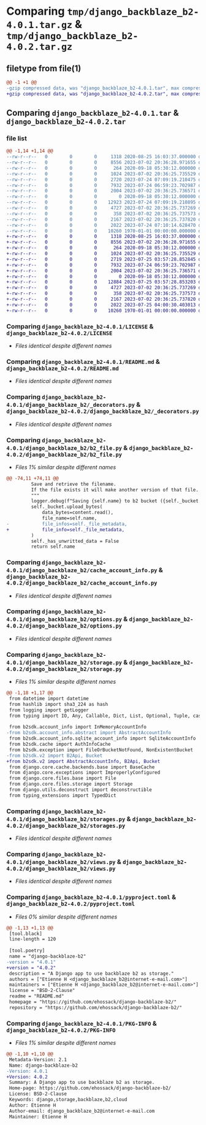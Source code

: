 # Comparing `tmp/django_backblaze_b2-4.0.1.tar.gz` & `tmp/django_backblaze_b2-4.0.2.tar.gz`

## filetype from file(1)

```diff
@@ -1 +1 @@
-gzip compressed data, was "django_backblaze_b2-4.0.1.tar", max compression
+gzip compressed data, was "django_backblaze_b2-4.0.2.tar", max compression
```

## Comparing `django_backblaze_b2-4.0.1.tar` & `django_backblaze_b2-4.0.2.tar`

### file list

```diff
@@ -1,14 +1,14 @@
--rw-r--r--   0        0        0     1318 2020-08-25 16:03:37.000000 django_backblaze_b2-4.0.1/LICENSE
--rw-r--r--   0        0        0     8556 2023-07-02 20:36:28.971655 django_backblaze_b2-4.0.1/README.md
--rw-r--r--   0        0        0      264 2020-09-18 05:30:12.000000 django_backblaze_b2-4.0.1/django_backblaze_b2/__init__.py
--rw-r--r--   0        0        0     1024 2023-07-02 20:36:25.735529 django_backblaze_b2-4.0.1/django_backblaze_b2/_decorators.py
--rw-r--r--   0        0        0     2720 2023-07-24 07:09:19.210475 django_backblaze_b2-4.0.1/django_backblaze_b2/b2_file.py
--rw-r--r--   0        0        0     7932 2023-07-24 06:59:23.702987 django_backblaze_b2-4.0.1/django_backblaze_b2/cache_account_info.py
--rw-r--r--   0        0        0     2004 2023-07-02 20:36:25.736571 django_backblaze_b2-4.0.1/django_backblaze_b2/options.py
--rw-r--r--   0        0        0        0 2020-09-18 05:30:12.000000 django_backblaze_b2-4.0.1/django_backblaze_b2/py.typed
--rw-r--r--   0        0        0    12923 2023-07-24 07:09:19.210895 django_backblaze_b2-4.0.1/django_backblaze_b2/storage.py
--rw-r--r--   0        0        0     4727 2023-07-02 20:36:25.737269 django_backblaze_b2-4.0.1/django_backblaze_b2/storages.py
--rw-r--r--   0        0        0      358 2023-07-02 20:36:25.737573 django_backblaze_b2-4.0.1/django_backblaze_b2/urls.py
--rw-r--r--   0        0        0     2167 2023-07-02 20:36:25.737820 django_backblaze_b2-4.0.1/django_backblaze_b2/views.py
--rw-r--r--   0        0        0     2022 2023-07-24 07:10:14.628470 django_backblaze_b2-4.0.1/pyproject.toml
--rw-r--r--   0        0        0    10260 1970-01-01 00:00:00.000000 django_backblaze_b2-4.0.1/PKG-INFO
+-rw-r--r--   0        0        0     1318 2020-08-25 16:03:37.000000 django_backblaze_b2-4.0.2/LICENSE
+-rw-r--r--   0        0        0     8556 2023-07-02 20:36:28.971655 django_backblaze_b2-4.0.2/README.md
+-rw-r--r--   0        0        0      264 2020-09-18 05:30:12.000000 django_backblaze_b2-4.0.2/django_backblaze_b2/__init__.py
+-rw-r--r--   0        0        0     1024 2023-07-02 20:36:25.735529 django_backblaze_b2-4.0.2/django_backblaze_b2/_decorators.py
+-rw-r--r--   0        0        0     2719 2023-07-25 03:57:28.852845 django_backblaze_b2-4.0.2/django_backblaze_b2/b2_file.py
+-rw-r--r--   0        0        0     7932 2023-07-24 06:59:23.702987 django_backblaze_b2-4.0.2/django_backblaze_b2/cache_account_info.py
+-rw-r--r--   0        0        0     2004 2023-07-02 20:36:25.736571 django_backblaze_b2-4.0.2/django_backblaze_b2/options.py
+-rw-r--r--   0        0        0        0 2020-09-18 05:30:12.000000 django_backblaze_b2-4.0.2/django_backblaze_b2/py.typed
+-rw-r--r--   0        0        0    12884 2023-07-25 03:57:28.853203 django_backblaze_b2-4.0.2/django_backblaze_b2/storage.py
+-rw-r--r--   0        0        0     4727 2023-07-02 20:36:25.737269 django_backblaze_b2-4.0.2/django_backblaze_b2/storages.py
+-rw-r--r--   0        0        0      358 2023-07-02 20:36:25.737573 django_backblaze_b2-4.0.2/django_backblaze_b2/urls.py
+-rw-r--r--   0        0        0     2167 2023-07-02 20:36:25.737820 django_backblaze_b2-4.0.2/django_backblaze_b2/views.py
+-rw-r--r--   0        0        0     2022 2023-07-25 04:00:30.403013 django_backblaze_b2-4.0.2/pyproject.toml
+-rw-r--r--   0        0        0    10260 1970-01-01 00:00:00.000000 django_backblaze_b2-4.0.2/PKG-INFO
```

### Comparing `django_backblaze_b2-4.0.1/LICENSE` & `django_backblaze_b2-4.0.2/LICENSE`

 * *Files identical despite different names*

### Comparing `django_backblaze_b2-4.0.1/README.md` & `django_backblaze_b2-4.0.2/README.md`

 * *Files identical despite different names*

### Comparing `django_backblaze_b2-4.0.1/django_backblaze_b2/_decorators.py` & `django_backblaze_b2-4.0.2/django_backblaze_b2/_decorators.py`

 * *Files identical despite different names*

### Comparing `django_backblaze_b2-4.0.1/django_backblaze_b2/b2_file.py` & `django_backblaze_b2-4.0.2/django_backblaze_b2/b2_file.py`

 * *Files 1% similar despite different names*

```diff
@@ -74,11 +74,11 @@
         Save and retrieve the filename.
         If the file exists it will make another version of that file.
         """
         logger.debug(f"Saving {self.name} to b2 bucket ({self._bucket.get_id()})")
         self._bucket.upload_bytes(
             data_bytes=content.read(),
             file_name=self.name,
-            file_infos=self._file_metadata,
+            file_info=self._file_metadata,
         )
         self._has_unwritted_data = False
         return self.name
```

### Comparing `django_backblaze_b2-4.0.1/django_backblaze_b2/cache_account_info.py` & `django_backblaze_b2-4.0.2/django_backblaze_b2/cache_account_info.py`

 * *Files identical despite different names*

### Comparing `django_backblaze_b2-4.0.1/django_backblaze_b2/options.py` & `django_backblaze_b2-4.0.2/django_backblaze_b2/options.py`

 * *Files identical despite different names*

### Comparing `django_backblaze_b2-4.0.1/django_backblaze_b2/storage.py` & `django_backblaze_b2-4.0.2/django_backblaze_b2/storage.py`

 * *Files 1% similar despite different names*

```diff
@@ -1,18 +1,17 @@
 from datetime import datetime
 from hashlib import sha3_224 as hash
 from logging import getLogger
 from typing import IO, Any, Callable, Dict, List, Optional, Tuple, cast
 
 from b2sdk.account_info import InMemoryAccountInfo
-from b2sdk.account_info.abstract import AbstractAccountInfo
 from b2sdk.account_info.sqlite_account_info import SqliteAccountInfo
 from b2sdk.cache import AuthInfoCache
 from b2sdk.exception import FileOrBucketNotFound, NonExistentBucket
-from b2sdk.v2 import B2Api, Bucket
+from b2sdk.v2 import AbstractAccountInfo, B2Api, Bucket
 from django.core.cache.backends.base import BaseCache
 from django.core.exceptions import ImproperlyConfigured
 from django.core.files.base import File
 from django.core.files.storage import Storage
 from django.utils.deconstruct import deconstructible
 from typing_extensions import TypedDict
```

### Comparing `django_backblaze_b2-4.0.1/django_backblaze_b2/storages.py` & `django_backblaze_b2-4.0.2/django_backblaze_b2/storages.py`

 * *Files identical despite different names*

### Comparing `django_backblaze_b2-4.0.1/django_backblaze_b2/views.py` & `django_backblaze_b2-4.0.2/django_backblaze_b2/views.py`

 * *Files identical despite different names*

### Comparing `django_backblaze_b2-4.0.1/pyproject.toml` & `django_backblaze_b2-4.0.2/pyproject.toml`

 * *Files 0% similar despite different names*

```diff
@@ -1,13 +1,13 @@
 [tool.black]
 line-length = 120
 
 [tool.poetry]
 name = "django-backblaze-b2"
-version = "4.0.1"
+version = "4.0.2"
 description = "A Django app to use backblaze b2 as storage."
 authors = ["Etienne H <django_backblaze_b2@internet-e-mail.com>"]
 maintainers = ["Etienne H <django_backblaze_b2@internet-e-mail.com>"]
 license = "BSD-2-Clause"
 readme = "README.md"
 homepage = "https://github.com/ehossack/django-backblaze-b2/"
 repository = "https://github.com/ehossack/django-backblaze-b2/"
```

### Comparing `django_backblaze_b2-4.0.1/PKG-INFO` & `django_backblaze_b2-4.0.2/PKG-INFO`

 * *Files 1% similar despite different names*

```diff
@@ -1,10 +1,10 @@
 Metadata-Version: 2.1
 Name: django-backblaze-b2
-Version: 4.0.1
+Version: 4.0.2
 Summary: A Django app to use backblaze b2 as storage.
 Home-page: https://github.com/ehossack/django-backblaze-b2/
 License: BSD-2-Clause
 Keywords: django,storage,backblaze,b2,cloud
 Author: Etienne H
 Author-email: django_backblaze_b2@internet-e-mail.com
 Maintainer: Etienne H
```

